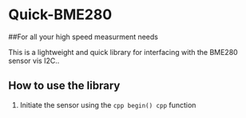 # Quick-BME280
##For all your high speed measurment needs

This is a lightweight and quick library for interfacing with the BME280 sensor vis I2C..

## How to use the library

1. Initiate the sensor using the ```cpp begin() cpp``` function